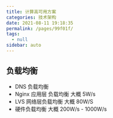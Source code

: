 ```yaml
---
title: 计算高可用方案
categories: 技术架构
date: 2021-08-11 19:18:35
permalink: /pages/99f01f/
tags: 
  - null
sidebar: auto
---
```


## 负载均衡

- DNS 负载均衡
- Nginx 应用层 负载均衡 大概 5W/s
- LVS 网络层负载均衡 大概 80W/S
- 硬件负载均衡 大概 200W/s - 1000W/s
